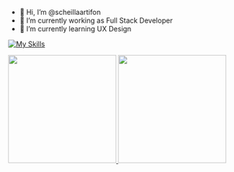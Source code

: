 - 👋 Hi, I’m @scheillaartifon
- 🔭 I’m currently working as Full Stack Developer
- 🌱 I’m currently learning UX Design

[![My Skills](https://skillicons.dev/icons?i=html,css,sass,bootstrap,js,jquery,angular,vue,apple,ruby,rails,py,mysql,postgres,git,github,figma,xd)](https://skillicons.dev)

<div>
  <a href="https://github.com/scheillaartifon">
  <img height="220" src="https://github-readme-stats.vercel.app/api?username=scheillaartifon&show_icons=true&theme=dark&include_all_commits=true&count_private=true&hide_border=true"/>
  <img height="220" src="https://github-readme-stats.vercel.app/api/top-langs/?username=scheillaartifon&layout=compact&langs_count=7&theme=dark&hide_border=true"/>
</div>
